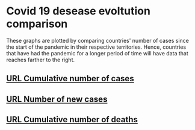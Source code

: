 # Covid 19 desease evoltution comparison

These graphs are plotted by comparing countries' number of cases since the start of the pandemic in their respective territories.
Hence, countries that have had the pandemic for a longer period of time will have data that reaches farther to the right.

## [URL Cumulative number of cases][1]
[1]: https://htmlpreview.github.io/?https://github.com/TomeASilva/Covid-19-Data/blob/master/Cumulative_Cases.html
## [URL Number of new cases][2]

[2]: https://htmlpreview.github.io/?https://github.com/TomeASilva/Covid-19-Data/blob/master/New_Cases.html

## [URL Cumulative number of deaths][3]
[3]: https://htmlpreview.github.io/?https://github.com/TomeASilva/Covid-19-Data/blob/master/cumulative_death.html